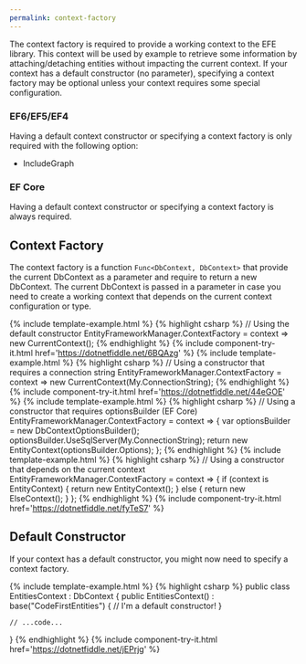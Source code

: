 ```yaml
---
permalink: context-factory
---
```


The context factory is required to provide a working context to the EFE library. This context will be used by example to retrieve some information by attaching/detaching entities without impacting the current context.
If your context has a default constructor (no parameter), specifying a context factory may be optional unless your context requires some special configuration.

### EF6/EF5/EF4
Having a default context constructor or specifying a context factory is only required with the following option:
- IncludeGraph

### EF Core
Having a default context constructor or specifying a context factory is always required.

## Context Factory
The context factory is a function `Func<DbContext, DbContext>` that provide the current DbContext as a parameter and require to return a new DbContext.
The current DbContext is passed in a parameter in case you need to create a working context that depends on the current context configuration or type.

{% include template-example.html %} 
{% highlight csharp %}
// Using the default constructor
EntityFrameworkManager.ContextFactory = context => new CurrentContext();
{% endhighlight %}
{% include component-try-it.html href='https://dotnetfiddle.net/6BQAzg' %}
{% include template-example.html %} 
{% highlight csharp %}
// Using a constructor that requires a connection string
EntityFrameworkManager.ContextFactory = context => new CurrentContext(My.ConnectionString);
{% endhighlight %}
{% include component-try-it.html href='https://dotnetfiddle.net/44eGOE' %}
{% include template-example.html %} 
{% highlight csharp %}
// Using a constructor that requires optionsBuilder (EF Core) 
EntityFrameworkManager.ContextFactory = context =>
{
	var optionsBuilder = new DbContextOptionsBuilder<EntityContext>();
	optionsBuilder.UseSqlServer(My.ConnectionString);
	return new EntityContext(optionsBuilder.Options);
};
{% endhighlight %}
{% include template-example.html %} 
{% highlight csharp %}
// Using a constructor that depends on the current context
EntityFrameworkManager.ContextFactory = context =>
{
	if (context is EntityContext)
	{
		return new EntityContext();
	}
	else
	{
		return new ElseContext();
	}
};
{% endhighlight %}
{% include component-try-it.html href='https://dotnetfiddle.net/fyTeS7' %}
## Default Constructor
If your context has a default constructor, you might now need to specify a context factory.

{% include template-example.html %} 
{% highlight csharp %}
public class EntitiesContext : DbContext
{
	public EntitiesContext() : base("CodeFirstEntities")
	{
		// I'm a default constructor!
	}
	
	// ...code...
}
{% endhighlight %}
{% include component-try-it.html href='https://dotnetfiddle.net/jEPrjg' %}
